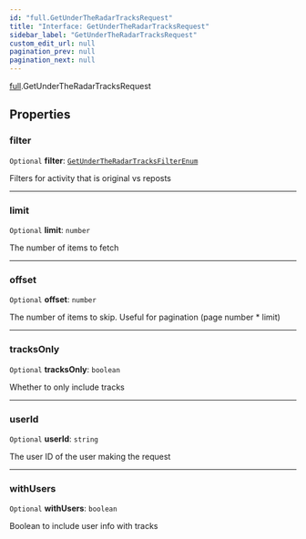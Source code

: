 ```yaml
---
id: "full.GetUnderTheRadarTracksRequest"
title: "Interface: GetUnderTheRadarTracksRequest"
sidebar_label: "GetUnderTheRadarTracksRequest"
custom_edit_url: null
pagination_prev: null
pagination_next: null
---
```


[full](../namespaces/full.md).GetUnderTheRadarTracksRequest

## Properties

### filter

 `Optional` **filter**: [`GetUnderTheRadarTracksFilterEnum`](../enums/full.GetUnderTheRadarTracksFilterEnum.md)

Filters for activity that is original vs reposts

___

### limit

 `Optional` **limit**: `number`

The number of items to fetch

___

### offset

 `Optional` **offset**: `number`

The number of items to skip. Useful for pagination (page number * limit)

___

### tracksOnly

 `Optional` **tracksOnly**: `boolean`

Whether to only include tracks

___

### userId

 `Optional` **userId**: `string`

The user ID of the user making the request

___

### withUsers

 `Optional` **withUsers**: `boolean`

Boolean to include user info with tracks
